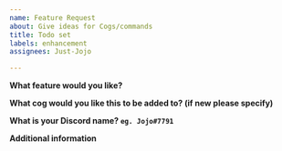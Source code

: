 ```yaml
---
name: Feature Request
about: Give ideas for Cogs/commands
title: Todo set
labels: enhancement
assignees: Just-Jojo

---
```


**What feature would you like?**

**What cog would you like this to be added to? (if new please specify)**

**What is your Discord name? `eg. Jojo#7791`**

**Additional information**
